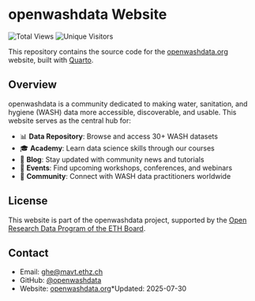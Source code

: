 # openwashdata Website
<!-- Views count -->
![Total Views](https://img.shields.io/endpoint?url=https://raw.githubusercontent.com/openwashdata/website/main/badge-data-pageviews.json&style=flat-square&logo=plausible&logoColor=white)
![Unique Visitors](https://img.shields.io/endpoint?url=https://raw.githubusercontent.com/openwashdata/website/main/badge-data-visitors.json&style=flat-square&logo=plausible&logoColor=white)

This repository contains the source code for the [openwashdata.org](https://openwashdata.org) website, built with [Quarto](https://quarto.org/).

## Overview

openwashdata is a community dedicated to making water, sanitation, and hygiene (WASH) data more accessible, discoverable, and usable. This website serves as the central hub for:

- 📊 **Data Repository**: Browse and access 30+ WASH datasets
- 🎓 **Academy**: Learn data science skills through our courses
- 📰 **Blog**: Stay updated with community news and tutorials
- 📅 **Events**: Find upcoming workshops, conferences, and webinars
- 🤝 **Community**: Connect with WASH data practitioners worldwide

## License

This website is part of the openwashdata project, supported by the [Open Research Data Program of the ETH Board](https://ethrat.ch/en/eth-domain/open-research-data/).

## Contact

- Email: ghe@mavt.ethz.ch
- GitHub: [@openwashdata](https://github.com/openwashdata)
- Website: [openwashdata.org](https://openwashdata.org)*Updated: 2025-07-30
